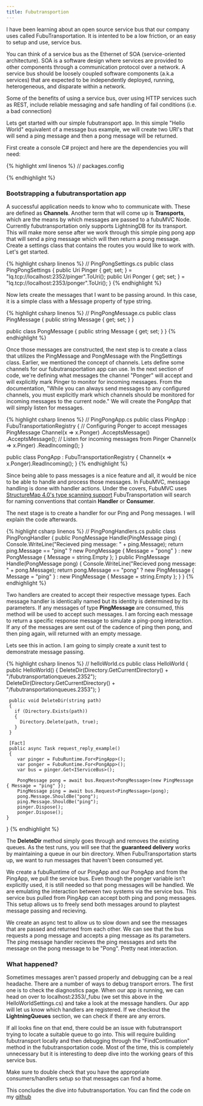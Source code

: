 ```yaml
---
title: Fubutransportion
---
```


I have been learning about an open source service bus that our company uses called FubuTransportation. It is intented to be a low friction, or an easy to setup and use, service bus.

You can think of a service bus as the Ethernet of SOA (service-oriented architecture). SOA is a software design where services are provided to other components through a communication protocol over a network. A service bus should be loosely coupled software components (a.k.a services) that are expected to be independently deployed, running, heterogeneous, and disparate within a network.

Some of the benefits of using a service bus, over using HTTP services such as REST, include reliable messaging and safe handling of fail conditions (i.e. a bad connection)

Lets get started with our simple fubutransport app. In this simple "Hello World" equivalent of a message bus example, we will create two URI's that will send a ping message and then a pong message will be returned.

First create a console C# project and here are the dependencies you will need:

{% highlight xml linenos %}
  // packages.config
  <?xml version="1.0" encoding="utf-8"?>
  <packages>
    <package id="FubuCore" version="2.0.1.321" targetFramework="net461" />
    <package id="FubuMVC.Core" version="3.1.0" targetFramework="net461" />
    <package id="HtmlTags" version="2.1.0.183" targetFramework="net461" />
    <package id="LightningDB" version="0.9.9" targetFramework="net461" />
    <package id="Newtonsoft.Json" version="9.0.1" targetFramework="net461" />
    <package id="StructureMap" version="4.4.3" targetFramework="net461" />
    <package id="System.Reactive.Core" version="3.1.1" targetFramework="net461" />
    <package id="System.Reactive.Interfaces" version="3.1.1" targetFramework="net461" />
    <package id="System.Reactive.Linq" version="3.1.1" targetFramework="net461" />
    <package id="System.Reactive.PlatformServices" version="3.1.1" targetFramework="net461" />
  </packages>
{% endhighlight %}

### Bootstrapping a fubutransportation app

  A successful application needs to know who to communicate with. These are defined as **Channels**. Another term that will come up is **Transports**, which are the means by which messages are passed to a fubuMVC Node. Currently fubutransportation only supports LightningDB for its transport. This will make more sense after we work through this simple ping pong app that will send a ping message which will then return a pong message. Create a settings class that contains the routes you would like to work with. Let's get started.

{% highlight csharp linenos %}
  // PingPongSettings.cs
  public class PingPongSettings
  {
      public Uri Pinger { get; set; } = "lq.tcp://localhost:2352/pinger".ToUri();
      public Uri Ponger { get; set; } = "lq.tcp://localhost:2353/ponger".ToUri();
  }
{% endhighlight %}

Now lets create the messages that I want to be passing around. In this case, it is a simple class with a Message property of type string.

{% highlight csharp linenos %}
  // PingPongMessage.cs
  public class PingMessage
  {
      public string Message { get; set; }
  }

  public class PongMessage
  {
      public string Message { get; set; }
  }
{% endhighlight %}

Once those messages are constructed, the next step is to create a class that utilizes the PingMessage and PongMessage with the PingSettings class. Earlier, we mentioned the concept of channels. Lets define some channels for our fubutransportation app can use. In the next section of code, we're defining what messages the channel "Ponger" will accept and will explicitly mark Pinger to monitor for incoming messages. From the documentation, "While you can always send messages to any configured channels, you must explicitly mark which channels should be monitored for incoming messages to the current node." We will create the PongApp that will simply listen for messages.

{% highlight csharp linenos %}
  // PingPongApp.cs
  public class PingApp : FubuTransportationRegistry<PingPongSettings>
  {
      // Configuring Ponger to accept messages PingMessage
      Channel(x => x.Ponger)
        .AcceptsMessage<PingMessage>()
        .AcceptsMessage<PongMessage>();
      // Listen for incoming messages from Pinger
      Channel(x => x.Pinger)
        .ReadIncoming();
  }

  public class PongApp : FubuTransportationRegistry<PingPongSettings>
  {
      Channel(x => x.Ponger).ReadIncoming();
  }
{% endhighlight %}

Since being able to pass messages is a nice feature and all, it would be nice to be able to handle and process those messages. In FubuMVC, message handling is done with handler actions. Under the covers, FubuMVC uses [StructureMap 4.0's type scanning support](http://structuremap.github.io/registration/auto-registration-and-conventions/) FubuTransportation will search for naming conventions that contain **Handler** or **Consumer**.

The next stage is to create a handler for our Ping and Pong messages. I will explain the code afterwards.

{% highlight csharp linenos %}
 // PingPongHandlers.cs
 public class PingPongHandler
 {
   public PongMessage Handle(PingMessage ping)
   {
     Console.WriteLine("Recieved ping message: " + ping.Message);
       return ping.Message == "ping"
         ? new PongMessage { Message = "pong" }
         : new PongMessage { Message = string.Empty };
   }
   public PingMessage Handle(PongMessage pong)
   {
     Console.WriteLine("Recieved pong message: " + pong.Message);
     return pong.Message == "pong"
       ? new PingMessage { Message = "ping" }
       : new PingMessage { Message = string.Empty };
   }
 }
{% endhighlight %}

Two handlers are created to accept their respective message types. Each message handler is identically named but its identity is determined by its parameters. If any messages of type **PingMessage** are consumed, this method will be used to accept such messages. I am forcing each message to return a specific response message to simulate a ping-pong interaction. If any of the messages are sent out of the cadence of ping then pong, and then ping again, will returned with an empty message.

Lets see this in action. I am going to simply create a xunit test to demonstrate message passing.

{% highlight csharp linenos %}
  // helloWorld.cs
  public class HelloWorld
  {
     public HelloWorld()
     {
       DeleteDir(Directory.GetCurrentDirectory() + "/fubutransportationqueues.2352");
       DeleteDir(Directory.GetCurrentDirectory() + "/fubutransportationqueues.2353");
     }

     public void DeleteDir(string path)
     {
       if (Directory.Exists(path))
       {
         Directory.Delete(path, true);
       }
     }

     [Fact]
     public async Task request_reply_example()
     {
        var pinger = FubuRuntime.For<PingApp>();
        var ponger = FubuRuntime.For<PongApp>();
        var bus = pinger.Get<IServiceBus>();

        PongMessage pong = await bus.Request<PongMessage>(new PingMessage { Message = "ping" });
        PingMessage ping = await bus.Request<PingMessage>(pong);
        pong.Message.ShouldBe("pong");
        ping.Message.ShouldBe("ping");
        pinger.Dispose();
        ponger.Dispose();
    }
  }
{% endhighlight %}

The **DeleteDir** method simply goes through and removes the existing queues. As the test runs, you will see that the
**guaranteed delivery** works by maintaining a queue in our bin directory. When FubuTransportation starts up, we want to run messages that haven't been consumed yet.

We create a fubuRuntime of our PingApp and our PongApp and from the PingApp, we pull the service bus. Even though the ponger variable isn't explicitly used, it is still needed so that pong messages will be handled. We are emulating the interaction between two systems via the service bus. This service bus pulled from PingApp can accept both ping and pong messages. This setup allows us to freely send both messages around to playtest message passing and recieving.

We create an async test to allow us to slow down and see the messages that are passed and returned from each other. We can see that the bus requests a pong message and accepts a ping message as its parameters. The ping message handler recieves the ping messages and sets the message on the pong message to be "Pong". Pretty neat interaction.

### What happened?

Sometimes messages aren't passed properly and debugging can be a real headache. There are a number of ways to debug transport errors. The first one is to check the diagnostics page. When our app is running, we can head on over to localhost:2353/_fubu (we set this above in the HelloWorldSettings.cs) and take a look at the message handlers. Our app will let us know which handlers are registered. If we checkout the **LightningQueues** section, we can check if there are any errors.

If all looks fine on that end, there could be an issue with fubutransport trying to locate a suitable queue to go into. This will require building fubutransport locally and then debugging through the "FindContinuation" method in the fubutransportation code. Most of the time, this is completely unnecessary but it is interesting to deep dive into the working gears of this service bus.

Make sure to double check that you have the appropriate consumers/handlers setup so that messages can find a home.

This concludes the dive into fubutransportation. You can find the code on my [github](https://github.com/jmeline/FubuMVC/tree/master/src/FubuTransportation)
